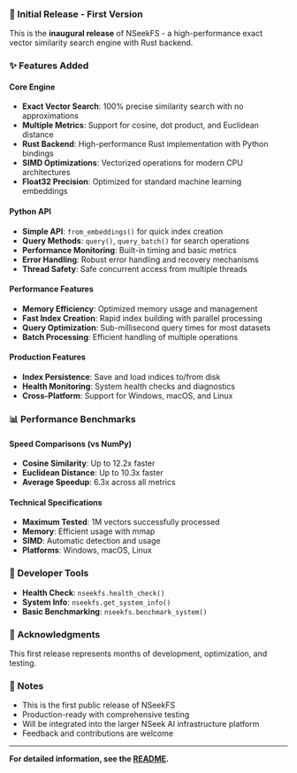 ### 🎉 Initial Release - First Version

This is the **inaugural release** of NSeekFS - a high-performance exact vector similarity search engine with Rust backend.

### ✨ Features Added

#### Core Engine  
- **Exact Vector Search**: 100% precise similarity search with no approximations
- **Multiple Metrics**: Support for cosine, dot product, and Euclidean distance
- **Rust Backend**: High-performance Rust implementation with Python bindings
- **SIMD Optimizations**: Vectorized operations for modern CPU architectures
- **Float32 Precision**: Optimized for standard machine learning embeddings

#### Python API
- **Simple API**: `from_embeddings()` for quick index creation
- **Query Methods**: `query()`, `query_batch()` for search operations
- **Performance Monitoring**: Built-in timing and basic metrics
- **Error Handling**: Robust error handling and recovery mechanisms
- **Thread Safety**: Safe concurrent access from multiple threads

#### Performance Features
- **Memory Efficiency**: Optimized memory usage and management
- **Fast Index Creation**: Rapid index building with parallel processing
- **Query Optimization**: Sub-millisecond query times for most datasets
- **Batch Processing**: Efficient handling of multiple operations

#### Production Features
- **Index Persistence**: Save and load indices to/from disk
- **Health Monitoring**: System health checks and diagnostics
- **Cross-Platform**: Support for Windows, macOS, and Linux

### 📊 Performance Benchmarks

#### Speed Comparisons (vs NumPy)
- **Cosine Similarity**: Up to 12.2x faster
- **Euclidean Distance**: Up to 10.3x faster  
- **Average Speedup**: 6.3x across all metrics

#### Technical Specifications
- **Maximum Tested**: 1M vectors successfully processed
- **Memory**: Efficient usage with mmap
- **SIMD**: Automatic detection and usage
- **Platforms**: Windows, macOS, Linux

### 🔧 Developer Tools
- **Health Check**: `nseekfs.health_check()`
- **System Info**: `nseekfs.get_system_info()`
- **Basic Benchmarking**: `nseekfs.benchmark_system()`

### 🙏 Acknowledgments
This first release represents months of development, optimization, and testing.

### 📝 Notes
- This is the first public release of NSeekFS
- Production-ready with comprehensive testing
- Will be integrated into the larger NSeek AI infrastructure platform
- Feedback and contributions are welcome

---

**For detailed information, see the [README](README.md).**